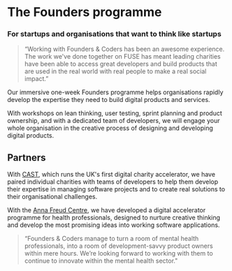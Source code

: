# The Founders programme

### For startups and organisations that want to think like startups

> “Working with Founders & Coders has been an awesome experience. The work we've done together on FUSE has meant leading charities have been able to access great developers and build products that are used in the real world with real people to make a real social impact.”  

<!--<div class="blocksource">Kieron Kirkland, Co-founder & Director, CAST</div>-->

Our immersive one-week Founders programme helps organisations rapidly develop the expertise they need to build digital products and services.

With workshops on lean thinking, user testing, sprint planning and product ownership, and with a dedicated team of developers, we will engage your whole organisation in the creative process of designing and developing digital products.

## Partners

With  [CAST](http://www.wearecast.org.uk/), which runs the UK's first digital charity accelerator, we have paired individual charities with teams of developers to help them develop their expertise in managing software projects and to create real solutions to their organisational challenges.

With the  [Anna Freud Centre](http://www.annafreud.org/), we have developed a digital accelerator programme for health professionals, designed to nurture creative thinking and develop the most promising ideas into working software applications.

> “Founders & Coders manage to turn a room of mental health professionals, into a room of development-savvy product owners within mere hours. We’re looking forward to working with them to continue to innovate within the mental health sector."  

<!-- <div class="blocksource">Mark Hemsley, Head of Digital Development, Anna Freud Centre</div> -->
